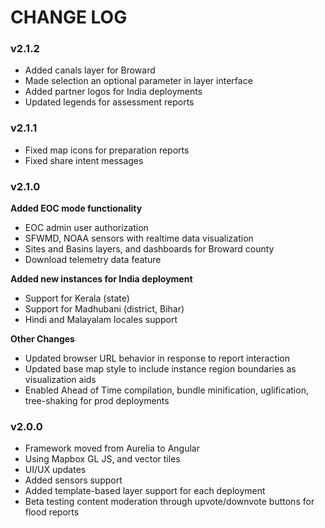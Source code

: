 CHANGE LOG
==========

### v2.1.2
- Added canals layer for Broward
- Made selection an optional parameter in layer interface
- Added partner logos for India deployments
- Updated legends for assessment reports

### v2.1.1
- Fixed map icons for preparation reports
- Fixed share intent messages

### v2.1.0
**Added EOC mode functionality**

- EOC admin user authorization
- SFWMD, NOAA sensors with realtime data visualization
- Sites and Basins layers, and dashboards for Broward county
- Download telemetry data feature

**Added new instances for India deployment**

- Support for Kerala (state)
- Support for Madhubani (district, Bihar)
- Hindi and Malayalam locales support

**Other Changes**

- Updated browser URL behavior in response to report interaction
- Updated base map style to include instance region boundaries as visualization aids
- Enabled Ahead of Time compilation, bundle minification, uglification, tree-shaking for prod deployments

### v2.0.0
- Framework moved from Aurelia to Angular
- Using Mapbox GL JS, and vector tiles
- UI/UX updates
- Added sensors support
- Added template-based layer support for each deployment
- Beta testing content moderation through upvote/downvote buttons for flood reports
